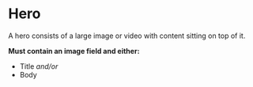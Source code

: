 # Hero
A hero consists of a large image or video with content sitting on top of it.

**Must contain an image field and either:**
* Title *and/or*
* Body
